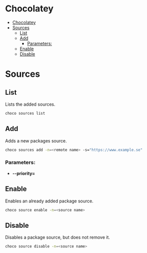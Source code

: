 # Chocolatey
<!--ts-->
   * [Chocolatey](chocolatey.md#chocolatey)
   * [Sources](chocolatey.md#sources)
      * [List](chocolatey.md#list)
      * [Add](chocolatey.md#add)
         * [Parameters:](chocolatey.md#parameters)
      * [Enable](chocolatey.md#enable)
      * [Disable](chocolatey.md#disable)

<!-- Added by: runner, at: Wed Mar 31 12:32:30 UTC 2021 -->

<!--te-->

# Sources

## List

Lists the added sources.

```bash
choco sources list
```

## Add

Adds a new packages source.

```bash
choco sources add -n=<remote name> -s="https://www.example.se"
```

### Parameters:

- **--priority=<int>**

## Enable

Enables an already added package source.

```bash
choco source enable -n=<source name>
```

## Disable

Disables a package source, but does not remove it.

```bash
choco source disable -n=<source name>
```
